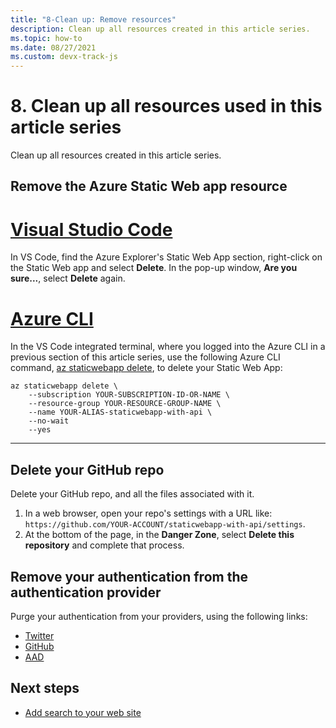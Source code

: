 ```yaml
---
title: "8-Clean up: Remove resources"
description: Clean up all resources created in this article series.
ms.topic: how-to
ms.date: 08/27/2021
ms.custom: devx-track-js
---
```


# 8. Clean up all resources used in this article series

Clean up all resources created in this article series.

## Remove the Azure Static Web app resource


# [Visual Studio Code](#tab/remove-swa-vscode)

In VS Code, find the Azure Explorer's Static Web App section, right-click on the Static Web app and select **Delete**. In the pop-up window, **Are you sure...**, select **Delete** again. 

# [Azure CLI](#tab/remove-swa-azure-cli)


In the VS Code integrated terminal, where you logged into the Azure CLI in a previous section of this article series, use the following Azure CLI command, [az staticwebapp delete](/cli/staticwebapp#az_staticwebapp_delete), to delete your Static Web App:

```azurecli
az staticwebapp delete \
    --subscription YOUR-SUBSCRIPTION-ID-OR-NAME \
    --resource-group YOUR-RESOURCE-GROUP-NAME \
    --name YOUR-ALIAS-staticwebapp-with-api \
    --no-wait
    --yes
```

---

## Delete your GitHub repo

Delete your GitHub repo, and all the files associated with it.

1. In a web browser, open your repo's settings with a URL like: `https://github.com/YOUR-ACCOUNT/staticwebapp-with-api/settings`.
1. At the bottom of the page, in the **Danger Zone**, select **Delete this repository** and complete that process.

## Remove your authentication from the authentication provider

Purge your authentication from your providers, using the following links:

* [Twitter](https://identity.azurestaticapps.net/.auth/purge/twitter)
* [GitHub](https://identity.azurestaticapps.net/.auth/purge/github)
* [AAD](https://identity.azurestaticapps.net/.auth/purge/aad)

## Next steps

* [Add search to your web site](/azure/search/tutorial-javascript-overview)
